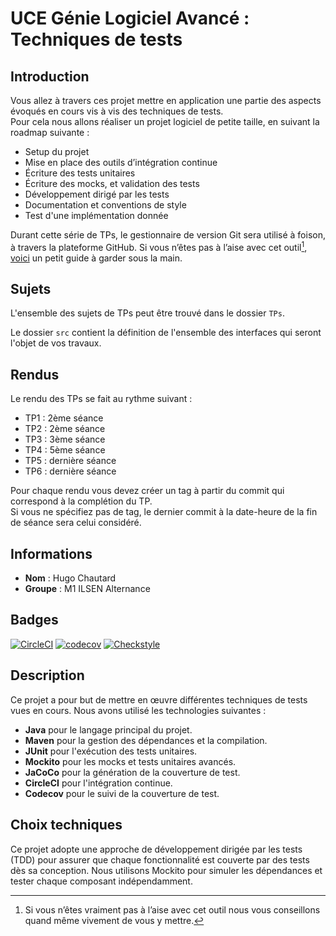 # UCE Génie Logiciel Avancé : Techniques de tests

## Introduction

Vous allez à travers ces projet mettre en application une partie des aspects évoqués en cours vis à vis des techniques de tests.  
Pour cela nous allons réaliser un projet logiciel de petite taille, en suivant la roadmap suivante : 
- Setup du projet
- Mise en place des outils d’intégration continue
- Écriture des tests unitaires
- Écriture des mocks, et validation des tests
- Développement dirigé par les tests
- Documentation et conventions de style
- Test d'une implémentation donnée

Durant cette série de TPs, le gestionnaire de version Git sera utilisé à foison, à travers la plateforme GitHub. Si vous n’êtes pas à l’aise avec cet outil[^1], [voici](http://rogerdudler.github.io/git-guide/) un petit guide à garder sous la main.

## Sujets

L'ensemble des sujets de TPs peut être trouvé dans le dossier `TPs`.

Le dossier `src` contient la définition de l'ensemble des interfaces qui seront l'objet de vos travaux.

## Rendus

Le rendu des TPs se fait au rythme suivant :

- TP1 : 2ème séance
- TP2 : 2ème séance
- TP3 : 3ème séance
- TP4 : 5ème séance
- TP5 : dernière séance
- TP6 : dernière séance

Pour chaque rendu vous devez créer un tag à partir du commit qui correspond à la complétion du TP.  
Si vous ne spécifiez pas de tag, le dernier commit à la date-heure de la fin de séance sera celui considéré.

[^1]: Si vous n’êtes vraiment pas à l’aise avec cet outil nous vous conseillons quand même vivement de vous y mettre.


## Informations

- **Nom** : Hugo Chautard
- **Groupe** : M1 ILSEN Alternance

## Badges

[![CircleCI](https://dl.circleci.com/status-badge/img/gh/Hchautard/ceri-m1-techniques-de-test/tree/master.svg?style=svg)](https://dl.circleci.com/status-badge/redirect/gh/Hchautard/ceri-m1-techniques-de-test/tree/master)
[![codecov](https://codecov.io/github/Hchautard/ceri-m1-techniques-de-test/graph/badge.svg?token=MJIDUN8QJ3)](https://codecov.io/github/Hchautard/ceri-m1-techniques-de-test)
[![Checkstyle](https://img.shields.io/badge/checkstyle-report-blue)](https://<votre-url-du-rapport>/checkstyle.html)

## Description

Ce projet a pour but de mettre en œuvre différentes techniques de tests vues en cours. 
Nous avons utilisé les technologies suivantes :

- **Java** pour le langage principal du projet.
- **Maven** pour la gestion des dépendances et la compilation.
- **JUnit** pour l'exécution des tests unitaires.
- **Mockito** pour les mocks et tests unitaires avancés.
- **JaCoCo** pour la génération de la couverture de test.
- **CircleCI** pour l'intégration continue.
- **Codecov** pour le suivi de la couverture de test.

## Choix techniques

Ce projet adopte une approche de développement dirigée par les tests (TDD) pour assurer que chaque fonctionnalité est couverte par des tests dès sa conception. Nous utilisons Mockito pour simuler les dépendances et tester chaque composant indépendamment.